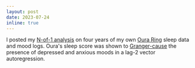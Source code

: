 ```yaml
---
layout: post
date: 2023-07-24
inline: true
---
```


I posted my [N-of-1 analysis](/var/) on four years of my own [Oura
Ring](https://www.ouraring.com/) sleep data and mood logs. Oura's sleep score
was shown to [Granger-cause](https://en.wikipedia.org/wiki/Granger_causality)
the presence of depressed and anxious moods in a lag-2 vector autoregression.
